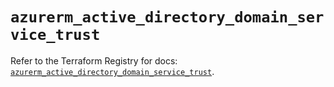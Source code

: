 # `azurerm_active_directory_domain_service_trust`

Refer to the Terraform Registry for docs: [`azurerm_active_directory_domain_service_trust`](https://registry.terraform.io/providers/hashicorp/azurerm/3.111.0/docs/resources/active_directory_domain_service_trust).
